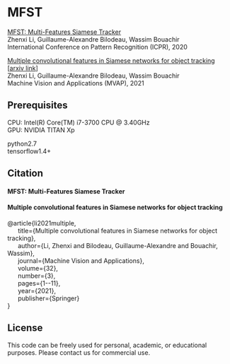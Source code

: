 # MFST

[MFST: Multi-Features Siamese Tracker](https://arxiv.org/abs/2103.00810v1)  
Zhenxi Li, Guillaume-Alexandre Bilodeau, Wassim Bouachir  
International Conference on Pattern Recognition (ICPR), 2020  

[Multiple convolutional features in Siamese networks for object tracking](https://link.springer.com/article/10.1007/s00138-021-01185-7?wt_mc=Internal.Event.1.SEM.ArticleAuthorIncrementalIssue&utm_source=ArticleAuthorIncrementalIssue&utm_medium=email&utm_content=AA_en_06082018&ArticleAuthorIncrementalIssue_20210314)   
[[arxiv link](https://arxiv.org/abs/2103.01222)]   
Zhenxi Li, Guillaume-Alexandre Bilodeau, Wassim Bouachir  
Machine Vision and Applications (MVAP), 2021




## Prerequisites
CPU: Intel(R) Core(TM) i7-3700 CPU @ 3.40GHz  
GPU: NVIDIA TITAN Xp

python2.7  
tensorflow1.4+   

## Citation

#### MFST: Multi-Features Siamese Tracker


#### Multiple convolutional features in Siamese networks for object tracking
@article{li2021multiple,   
&nbsp;&nbsp;&nbsp;&nbsp;&nbsp;&nbsp;title={Multiple convolutional features in Siamese networks for object tracking},   
&nbsp;&nbsp;&nbsp;&nbsp;&nbsp;&nbsp;author={Li, Zhenxi and Bilodeau, Guillaume-Alexandre and Bouachir, Wassim},   
&nbsp;&nbsp;&nbsp;&nbsp;&nbsp;&nbsp;journal={Machine Vision and Applications},   
&nbsp;&nbsp;&nbsp;&nbsp;&nbsp;&nbsp;volume={32},   
&nbsp;&nbsp;&nbsp;&nbsp;&nbsp;&nbsp;number={3},   
&nbsp;&nbsp;&nbsp;&nbsp;&nbsp;&nbsp;pages={1--11},   
&nbsp;&nbsp;&nbsp;&nbsp;&nbsp;&nbsp;year={2021},   
&nbsp;&nbsp;&nbsp;&nbsp;&nbsp;&nbsp;publisher={Springer}   
}


## License
This code can be freely used for personal, academic, or educational purposes. Please contact us for commercial use.



